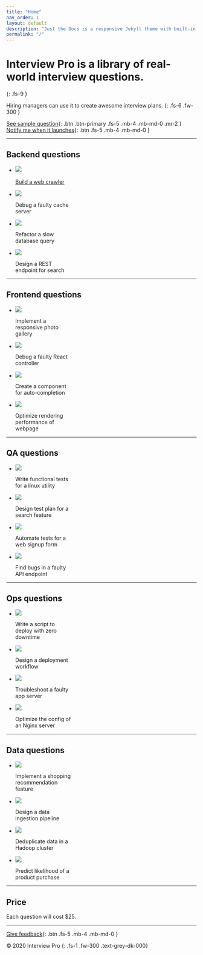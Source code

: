 ```yaml
---
title: "Home"
nav_order: 1
layout: default
description: "Just the Docs is a responsive Jekyll theme with built-in search that is easily customizable and hosted on GitHub Pages."
permalink: "/"
---
```


# **Interview Pro** is a library of real-world interview questions.
{: .fs-9 }

Hiring managers can use it to create awesome interview plans.
{: .fs-6 .fw-300 }

[See sample question](/backend-questions/build-a-web-crawler){: .btn .btn-primary .fs-5 .mb-4 .mb-md-0 .mr-2 } 
[Notify me when it launches](https://notify-form){: .btn .fs-5 .mb-4 .mb-md-0 }


---


## Backend questions

<ul class="list-style-none">
    <li class="d-inline-block v-align-top mr-4" style="width: 150px;">
        <a href="/backend-questions/build-a-web-crawler">
            <img src="/backend/build-crawler/cover.png" />
            <p>Build a web crawler</p>
        </a>
    </li>
    <li class="d-inline-block v-align-top mr-4" style="width: 150px;">
        <img src="/backend/q2/cover.png" />
        <p>Debug a faulty cache server</p>
    </li>
    <li class="d-inline-block v-align-top mr-4" style="width: 150px;">
        <img src="/backend/q3/cover.png" />
        <p>Refactor a slow database query</p>
    </li>
    <li class="d-inline-block v-align-top mr-4" style="width: 150px;">
        <img src="/backend/q4/cover.png" />
        <p>Design a REST endpoint for search</p>
    </li>
</ul>


---


## Frontend questions

<ul class="list-style-none">
    <li class="d-inline-block v-align-top mr-4" style="width: 150px;">
        <img src="/frontend/q1/cover.png" />
        <p>Implement a responsive photo gallery</p>
    </li>
    <li class="d-inline-block v-align-top mr-4" style="width: 150px;">
        <img src="/frontend/q2/cover.png" />
        <p>Debug a faulty React controller</p>
    </li>
    <li class="d-inline-block v-align-top mr-4" style="width: 150px;">
        <img src="/frontend/q3/cover.png" />
        <p>Create a component for auto-completion</p>
    </li>
    <li class="d-inline-block v-align-top mr-4" style="width: 150px;">
        <img src="/frontend/q4/cover.png" />
        <p>Optimize rendering performance of webpage</p>
    </li>
</ul>


---


## QA questions

<ul class="list-style-none">
    <li class="d-inline-block v-align-top mr-4" style="width: 150px;">
        <img src="/qa/q1/cover.png" />
        <p>Write functional tests for a linux utility</p>
    </li>
    <li class="d-inline-block v-align-top mr-4" style="width: 150px;">
        <img src="/qa/q2/cover.png" />
        <p>Design test plan for a search feature</p>
    </li>
    <li class="d-inline-block v-align-top mr-4" style="width: 150px;">
        <img src="/qa/q3/cover.png" />
        <p>Automate tests for a web signup form</p>
    </li>
    <li class="d-inline-block v-align-top mr-4" style="width: 150px;">
        <img src="/qa/q4/cover.png" />
        <p>Find bugs in a faulty API endpoint</p>
    </li>
</ul>


---


## Ops questions

<ul class="list-style-none">
    <li class="d-inline-block v-align-top mr-4" style="width: 150px;">
        <img src="/ops/q1/cover.png" />
        <p>Write a script to deploy with zero downtime</p>
    </li>
    <li class="d-inline-block v-align-top mr-4" style="width: 150px;">
        <img src="/ops/q2/cover.png" />
        <p>Design a deployment workflow</p>
    </li>
    <li class="d-inline-block v-align-top mr-4" style="width: 150px;">
        <img src="/ops/q3/cover.png" />
        <p>Troubleshoot a faulty app server</p>
    </li>
    <li class="d-inline-block v-align-top mr-4" style="width: 150px;">
        <img src="/ops/q4/cover.png" />
        <p>Optimize the config of an Nginx server</p>
    </li>
</ul>


---


## Data questions

<ul class="list-style-none">
    <li class="d-inline-block v-align-top mr-4" style="width: 150px;">
        <img src="/data/q1/cover.png" />
        <p>Implement a shopping recommendation feature</p>
    </li>
    <li class="d-inline-block v-align-top mr-4" style="width: 150px;">
        <img src="/data/q2/cover.png" />
        <p>Design a data ingestion pipeline</p>
    </li>
    <li class="d-inline-block v-align-top mr-4" style="width: 150px;">
        <img src="/data/q3/cover.png" />
        <p>Deduplicate data in a Hadoop cluster</p>
    </li>
    <li class="d-inline-block v-align-top mr-4" style="width: 150px;">
        <img src="/data/q4/cover.png" />
        <p>Predict likelihood of a product purchase</p>
    </li>
</ul>


---


## Price

Each question will cost $25.


---


[Give feedback](https://feedback-form){: .btn .fs-5 .mb-4 .mb-md-0 }

© 2020 Interview Pro
{: .fs-1 .fw-300 .text-grey-dk-000}
